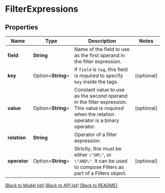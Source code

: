 # FilterExpressions

## Properties

Name | Type | Description | Notes
------------ | ------------- | ------------- | -------------
**field** | **String** | Name of the field to use as the first operand in the filter expression. | 
**key** | Option<**String**> | If `field` is `tag`, this field is *required* to specify `key` inside the tags. | [optional]
**value** | Option<**String**> | Constant value to use as the second operand in the filter expression.  This value is *required* when the relation operator is a binary operator. | [optional]
**relation** | **String** | Operator of a filter expression. | 
**operator** | Option<**String**> | Strictly, this must be either `\"OR\"`, or `\"AND\"`.  It can be used to compose Filters as part of a Filters object. | [optional]

[[Back to Model list]](../README.md#documentation-for-models) [[Back to API list]](../README.md#documentation-for-api-endpoints) [[Back to README]](../README.md)


